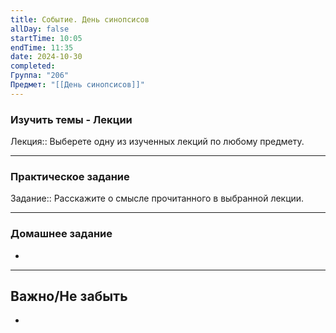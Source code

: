 ```yaml
---
title: Событие. День синопсисов
allDay: false
startTime: 10:05
endTime: 11:35
date: 2024-10-30
completed: 
Группа: "206"
Предмет: "[[День синопсисов]]"
---
```

### Изучить темы - Лекции

Лекция:: Выберете одну из изученных лекций по любому предмету.

---
### Практическое задание

Задание:: Расскажите о смысле прочитанного в выбранной лекции.

---
### Домашнее задание

- 

---
## Важно/Не забыть

- 